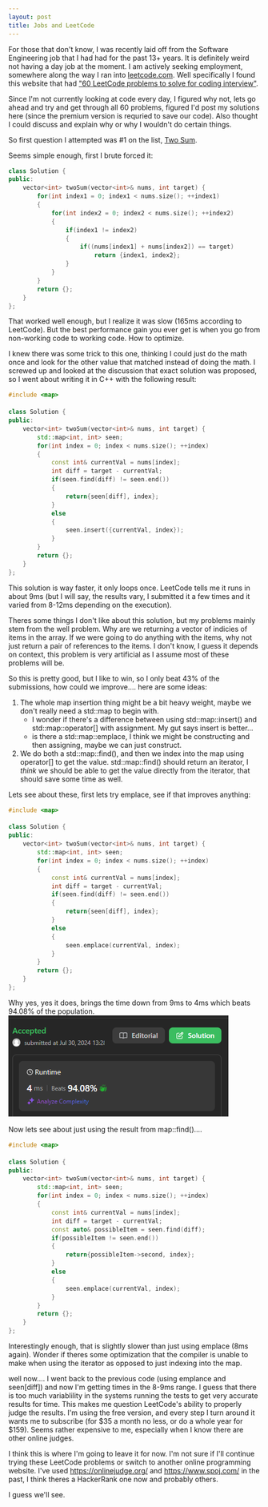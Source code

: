 ```yaml
---
layout: post
title: Jobs and LeetCode
---
```


For those that don't know, I was recently laid off from the Software Engineering job that I had had for the past 13+ years.  It is definitely weird not having a day job at the moment.  I am actively seeking employment, somewhere along the way I ran into [leetcode.com](https://leetcode.com/).  Well specifically I found this website that had ["60 LeetCode problems to solve for coding interview"](https://medium.com/@koheiarai94/60-leetcode-questions-to-prepare-for-coding-interview-8abbb6af589e).

Since I'm not currently looking at code every day, I figured why not, lets go ahead and try and get through all 60 problems, figured I'd post my solutions here (since the premium version is requried to save our code).  Also thought I could discuss and explain why or why I wouldn't do certain things.

So first question I attempted was #1 on the list, [Two Sum](https://leetcode.com/problems/two-sum).

Seems simple enough, first I brute forced it:
```c++
class Solution {
public:
    vector<int> twoSum(vector<int>& nums, int target) {
        for(int index1 = 0; index1 < nums.size(); ++index1)
        {
            for(int index2 = 0; index2 < nums.size(); ++index2)
            {
                if(index1 != index2)
                {
                    if((nums[index1] + nums[index2]) == target)
                        return {index1, index2};
                }
            }
        }
        return {};
    }
};
```

That worked well enough, but I realize it was slow (165ms according to LeetCode).  But the best performance gain you ever get is when you go from non-working code to working code.  How to optimize.

I knew there was some trick to this one, thinking I could just do the math once and look for the other value that matched instead of doing the math.  I screwed up and looked at the discussion that exact solution was proposed, so I went about writing it in C++ with the following result:

```c++
#include <map>

class Solution {
public:
    vector<int> twoSum(vector<int>& nums, int target) {
        std::map<int, int> seen;
        for(int index = 0; index < nums.size(); ++index)
        {
            const int& currentVal = nums[index];
            int diff = target - currentVal;
            if(seen.find(diff) != seen.end())
            {
                return{seen[diff], index};
            }
            else
            {
                seen.insert({currentVal, index});
            }
        }
        return {};
    }
};
```
This solution is way faster, it only loops once.  LeetCode tells me it runs in about 9ms (but I will say, the results vary, I submitted it a few times and it varied from 8-12ms depending on the execution).

Theres some things I don't like about this solution, but my problems mainly stem from the well problem.  Why are we returning a vector of indicies of items in the array.  If we were going to do anything with the items, why not just return a pair of references to the items.  I don't know, I guess it depends on context, this problem is very artificial as I assume most of these problems will be.

So this is pretty good, but I like to win, so I only beat 43% of the submissions, how could we improve.... here are some ideas:

1. The whole map insertion thing might be a bit heavy weight, maybe we don't really need a std::map to begin with.  
   * I wonder if there's a difference between using std::map::insert() and std::map::operator[] with assignment.  My gut says insert is better... 
   * is there a std::map::emplace, I think we might be constructing and then assigning, maybe we can just construct.
2. We do both a std::map::find(), and then we index into the map using operator[] to get the value.  std::map::find() should return an iterator, I _think_ we should be able to get the value directly from the iterator, that should save some time as well.

Lets see about these, first lets try emplace, see if that improves anything:
```c++
#include <map>

class Solution {
public:
    vector<int> twoSum(vector<int>& nums, int target) {
        std::map<int, int> seen;
        for(int index = 0; index < nums.size(); ++index)
        {
            const int& currentVal = nums[index];
            int diff = target - currentVal;
            if(seen.find(diff) != seen.end())
            {
                return{seen[diff], index};
            }
            else
            {
                seen.emplace(currentVal, index);
            }
        }
        return {};
    }
};
```

Why yes, yes it does, brings the time down from 9ms to 4ms which beats 94.08% of the population.
![4ms](images\post_content\twosum_4ms.png)

Now lets see about just using the result from map::find()....
```c++
#include <map>

class Solution {
public:
    vector<int> twoSum(vector<int>& nums, int target) {
        std::map<int, int> seen;
        for(int index = 0; index < nums.size(); ++index)
        {
            const int& currentVal = nums[index];
            int diff = target - currentVal;
            const auto& possibleItem = seen.find(diff);
            if(possibleItem != seen.end())
            {
                return{possibleItem->second, index};
            }
            else
            {
                seen.emplace(currentVal, index);
            }
        }
        return {};
    }
};
```

Interestingly enough, that is slightly slower than just using emplace (8ms again).  Wonder if theres some optimization that the compiler is unable to make when using the iterator as opposed to just indexing into the map.

well now.... I went back to the previous code (using emplance and seen[diff]) and now I'm getting times in the 8-9ms range.  I guess that there is too much variablility in the systems running the tests to get very accurate results for time.  This makes me question LeetCode's ability to properly judge the results.  I'm using the free version, and every step I turn around it wants me to subscribe (for $35 a month no less, or do a whole year for $159).  Seems rather expensive to me, especially when I know there are other online judges.

I think this is where I'm going to leave it for now.  I'm not sure if I'll continue trying these LeetCode problems or switch to another online programming website.  I've used https://onlinejudge.org/ and https://www.spoj.com/ in the past, I think theres a HackerRank one now and probably others.

I guess we'll see.